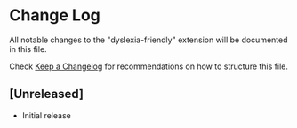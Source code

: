 # Change Log

All notable changes to the "dyslexia-friendly" extension will be documented in this file.

Check [Keep a Changelog](http://keepachangelog.com/) for recommendations on how to structure this file.

## [Unreleased]

- Initial release